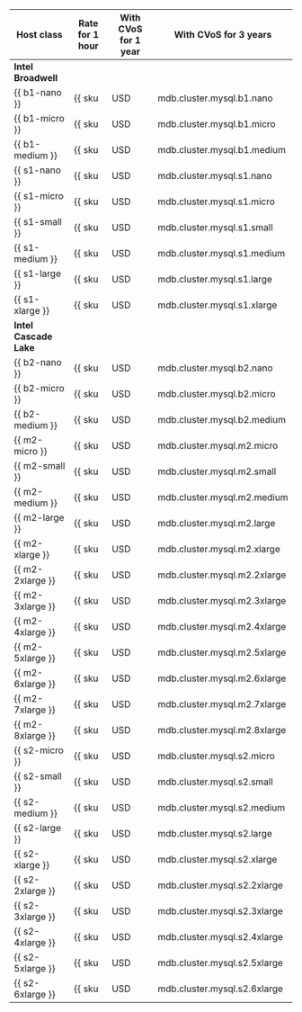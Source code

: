 Host class | Rate for 1 hour | With CVoS for 1 year | With CVoS for 3 years
----- | ----- | ----- | -----
**Intel Broadwell** |
{{ b1-nano }} | {{ sku|USD|mdb.cluster.mysql.b1.nano|string }} | − | −
{{ b1-micro }} | {{ sku|USD|mdb.cluster.mysql.b1.micro|string }} | − | −
{{ b1-medium }} | {{ sku|USD|mdb.cluster.mysql.b1.medium|string }} | − | −
{{ s1-nano }} | {{ sku|USD|mdb.cluster.mysql.s1.nano|string }} | − | −
{{ s1-micro }} | {{ sku|USD|mdb.cluster.mysql.s1.micro|string }} | − | −
{{ s1-small }} | {{ sku|USD|mdb.cluster.mysql.s1.small|string }} | − | −
{{ s1-medium }} | {{ sku|USD|mdb.cluster.mysql.s1.medium|string }}| − | −
{{ s1-large }} | {{ sku|USD|mdb.cluster.mysql.s1.large|string }} | − | −
{{ s1-xlarge }} | {{ sku|USD|mdb.cluster.mysql.s1.xlarge|string }} | − | −
**Intel Cascade Lake** |
{{ b2-nano }} | {{ sku|USD|mdb.cluster.mysql.b2.nano|string }} | − | −
{{ b2-micro }} | {{ sku|USD|mdb.cluster.mysql.b2.micro|string }} | − | −
{{ b2-medium }} | {{ sku|USD|mdb.cluster.mysql.b2.medium|string }} | − | −
{{ m2-micro }} | {{ sku|USD|mdb.cluster.mysql.m2.micro|string }} | {{ sku|USD|mdb.cluster.mysql.m2.micro|cud.y1|string }} ({{ sku|USD|mdb.cluster.mysql.m2.micro|cud.y1|discount|percent|string }}) | {{ sku|USD|mdb.cluster.mysql.m2.micro|cud.y3|string }} ({{ sku|USD|mdb.cluster.mysql.m2.micro|cud.y3|discount|percent|string }})
{{ m2-small }} | {{ sku|USD|mdb.cluster.mysql.m2.small|string }} | {{ sku|USD|mdb.cluster.mysql.m2.small|cud.y1|string }} ({{ sku|USD|mdb.cluster.mysql.m2.small|cud.y1|discount|percent|string }}) | {{ sku|USD|mdb.cluster.mysql.m2.small|cud.y3|string }} ({{ sku|USD|mdb.cluster.mysql.m2.small|cud.y3|discount|percent|string }})
{{ m2-medium }} | {{ sku|USD|mdb.cluster.mysql.m2.medium|string }} | {{ sku|USD|mdb.cluster.mysql.m2.medium|cud.y1|string }} ({{ sku|USD|mdb.cluster.mysql.m2.medium|cud.y1|discount|percent|string }}) | {{ sku|USD|mdb.cluster.mysql.m2.medium|cud.y3|string }} ({{ sku|USD|mdb.cluster.mysql.m2.medium|cud.y3|discount|percent|string }})
{{ m2-large }} | {{ sku|USD|mdb.cluster.mysql.m2.large|string }} | {{ sku|USD|mdb.cluster.mysql.m2.large|cud.y1|string }} ({{ sku|USD|mdb.cluster.mysql.m2.large|cud.y1|discount|percent|string }}) | {{ sku|USD|mdb.cluster.mysql.m2.large|cud.y3|string }} ({{ sku|USD|mdb.cluster.mysql.m2.large|cud.y3|discount|percent|string }})
{{ m2-xlarge }} | {{ sku|USD|mdb.cluster.mysql.m2.xlarge|string }} | {{ sku|USD|mdb.cluster.mysql.m2.xlarge|cud.y1|string }} ({{ sku|USD|mdb.cluster.mysql.m2.xlarge|cud.y1|discount|percent|string }}) | {{ sku|USD|mdb.cluster.mysql.m2.xlarge|cud.y3|string }} ({{ sku|USD|mdb.cluster.mysql.m2.xlarge|cud.y3|discount|percent|string }})
{{ m2-2xlarge }} | {{ sku|USD|mdb.cluster.mysql.m2.2xlarge|string }} | {{ sku|USD|mdb.cluster.mysql.m2.2xlarge|cud.y1|string }} ({{ sku|USD|mdb.cluster.mysql.m2.2xlarge|cud.y1|discount|percent|string }}) | {{ sku|USD|mdb.cluster.mysql.m2.2xlarge|cud.y3|string }} ({{ sku|USD|mdb.cluster.mysql.m2.2xlarge|cud.y3|discount|percent|string }})
{{ m2-3xlarge }} | {{ sku|USD|mdb.cluster.mysql.m2.3xlarge|string }} | {{ sku|USD|mdb.cluster.mysql.m2.3xlarge|cud.y1|string }} ({{ sku|USD|mdb.cluster.mysql.m2.3xlarge|cud.y1|discount|percent|string }}) | {{ sku|USD|mdb.cluster.mysql.m2.3xlarge|cud.y3|string }} ({{ sku|USD|mdb.cluster.mysql.m2.3xlarge|cud.y3|discount|percent|string }})
{{ m2-4xlarge }} | {{ sku|USD|mdb.cluster.mysql.m2.4xlarge|string }} | {{ sku|USD|mdb.cluster.mysql.m2.4xlarge|cud.y1|string }} ({{ sku|USD|mdb.cluster.mysql.m2.4xlarge|cud.y1|discount|percent|string }}) | {{ sku|USD|mdb.cluster.mysql.m2.4xlarge|cud.y3|string }} ({{ sku|USD|mdb.cluster.mysql.m2.4xlarge|cud.y3|discount|percent|string }})
{{ m2-5xlarge }} | {{ sku|USD|mdb.cluster.mysql.m2.5xlarge|string }} | {{ sku|USD|mdb.cluster.mysql.m2.5xlarge|cud.y1|string }} ({{ sku|USD|mdb.cluster.mysql.m2.5xlarge|cud.y1|discount|percent|string }}) | {{ sku|USD|mdb.cluster.mysql.m2.5xlarge|cud.y3|string }} ({{ sku|USD|mdb.cluster.mysql.m2.5xlarge|cud.y3|discount|percent|string }})
{{ m2-6xlarge }} | {{ sku|USD|mdb.cluster.mysql.m2.6xlarge|string }} | {{ sku|USD|mdb.cluster.mysql.m2.6xlarge|cud.y1|string }} ({{ sku|USD|mdb.cluster.mysql.m2.6xlarge|cud.y1|discount|percent|string }}) | {{ sku|USD|mdb.cluster.mysql.m2.6xlarge|cud.y3|string }} ({{ sku|USD|mdb.cluster.mysql.m2.6xlarge|cud.y3|discount|percent|string }})
{{ m2-7xlarge }} | {{ sku|USD|mdb.cluster.mysql.m2.7xlarge|string }} | {{ sku|USD|mdb.cluster.mysql.m2.7xlarge|cud.y1|string }} ({{ sku|USD|mdb.cluster.mysql.m2.7xlarge|cud.y1|discount|percent|string }}) | {{ sku|USD|mdb.cluster.mysql.m2.7xlarge|cud.y3|string }} ({{ sku|USD|mdb.cluster.mysql.m2.7xlarge|cud.y3|discount|percent|string }})
{{ m2-8xlarge }} | {{ sku|USD|mdb.cluster.mysql.m2.8xlarge|string }} | {{ sku|USD|mdb.cluster.mysql.m2.8xlarge|cud.y1|string }} ({{ sku|USD|mdb.cluster.mysql.m2.8xlarge|cud.y1|discount|percent|string }}) | {{ sku|USD|mdb.cluster.mysql.m2.8xlarge|cud.y3|string }} ({{ sku|USD|mdb.cluster.mysql.m2.8xlarge|cud.y3|discount|percent|string }})
{{ s2-micro }} | {{ sku|USD|mdb.cluster.mysql.s2.micro|string }} | {{ sku|USD|mdb.cluster.mysql.s2.micro|cud.y1|string }} ({{ sku|USD|mdb.cluster.mysql.s2.micro|cud.y1|discount|percent|string }}) | {{ sku|USD|mdb.cluster.mysql.s2.micro|cud.y3|string }} ({{ sku|USD|mdb.cluster.mysql.s2.micro|cud.y3|discount|percent|string }})
{{ s2-small }} | {{ sku|USD|mdb.cluster.mysql.s2.small|string }} | {{ sku|USD|mdb.cluster.mysql.s2.small|cud.y1|string }} ({{ sku|USD|mdb.cluster.mysql.s2.small|cud.y1|discount|percent|string }}) | {{ sku|USD|mdb.cluster.mysql.s2.small|cud.y3|string }} ({{ sku|USD|mdb.cluster.mysql.s2.small|cud.y3|discount|percent|string }})
{{ s2-medium }} | {{ sku|USD|mdb.cluster.mysql.s2.medium|string }} | {{ sku|USD|mdb.cluster.mysql.s2.medium|cud.y1|string }} ({{ sku|USD|mdb.cluster.mysql.s2.medium|cud.y1|discount|percent|string }}) | {{ sku|USD|mdb.cluster.mysql.s2.medium|cud.y3|string }} ({{ sku|USD|mdb.cluster.mysql.s2.medium|cud.y3|discount|percent|string }})
{{ s2-large }} | {{ sku|USD|mdb.cluster.mysql.s2.large|string }} | {{ sku|USD|mdb.cluster.mysql.s2.large|cud.y1|string }} ({{ sku|USD|mdb.cluster.mysql.s2.large|cud.y1|discount|percent|string }}) | {{ sku|USD|mdb.cluster.mysql.s2.large|cud.y3|string }} ({{ sku|USD|mdb.cluster.mysql.s2.large|cud.y3|discount|percent|string }})
{{ s2-xlarge }} | {{ sku|USD|mdb.cluster.mysql.s2.xlarge|string }} | {{ sku|USD|mdb.cluster.mysql.s2.xlarge|cud.y1|string }} ({{ sku|USD|mdb.cluster.mysql.s2.xlarge|cud.y1|discount|percent|string }}) | {{ sku|USD|mdb.cluster.mysql.s2.xlarge|cud.y3|string }} ({{ sku|USD|mdb.cluster.mysql.s2.xlarge|cud.y3|discount|percent|string }})
{{ s2-2xlarge }} | {{ sku|USD|mdb.cluster.mysql.s2.2xlarge|string }} | {{ sku|USD|mdb.cluster.mysql.s2.2xlarge|cud.y1|string }} ({{ sku|USD|mdb.cluster.mysql.s2.2xlarge|cud.y1|discount|percent|string }}) | {{ sku|USD|mdb.cluster.mysql.s2.2xlarge|cud.y3|string }} ({{ sku|USD|mdb.cluster.mysql.s2.2xlarge|cud.y3|discount|percent|string }})
{{ s2-3xlarge }} | {{ sku|USD|mdb.cluster.mysql.s2.3xlarge|string }} | {{ sku|USD|mdb.cluster.mysql.s2.3xlarge|cud.y1|string }} ({{ sku|USD|mdb.cluster.mysql.s2.3xlarge|cud.y1|discount|percent|string }}) | {{ sku|USD|mdb.cluster.mysql.s2.3xlarge|cud.y3|string }} ({{ sku|USD|mdb.cluster.mysql.s2.3xlarge|cud.y3|discount|percent|string }})
{{ s2-4xlarge }} | {{ sku|USD|mdb.cluster.mysql.s2.4xlarge|string }} | {{ sku|USD|mdb.cluster.mysql.s2.4xlarge|cud.y1|string }} ({{ sku|USD|mdb.cluster.mysql.s2.4xlarge|cud.y1|discount|percent|string }}) | {{ sku|USD|mdb.cluster.mysql.s2.4xlarge|cud.y3|string }} ({{ sku|USD|mdb.cluster.mysql.s2.4xlarge|cud.y3|discount|percent|string }})
{{ s2-5xlarge }} | {{ sku|USD|mdb.cluster.mysql.s2.5xlarge|string }} | {{ sku|USD|mdb.cluster.mysql.s2.5xlarge|cud.y1|string }} ({{ sku|USD|mdb.cluster.mysql.s2.5xlarge|cud.y1|discount|percent|string }}) | {{ sku|USD|mdb.cluster.mysql.s2.5xlarge|cud.y3|string }} ({{ sku|USD|mdb.cluster.mysql.s2.5xlarge|cud.y3|discount|percent|string }})
{{ s2-6xlarge }} | {{ sku|USD|mdb.cluster.mysql.s2.6xlarge|string }} | {{ sku|USD|mdb.cluster.mysql.s2.6xlarge|cud.y1|string }} ({{ sku|USD|mdb.cluster.mysql.s2.6xlarge|cud.y1|discount|percent|string }}) | {{ sku|USD|mdb.cluster.mysql.s2.6xlarge|cud.y3|string }} ({{ sku|USD|mdb.cluster.mysql.s2.6xlarge|cud.y3|discount|percent|string }})